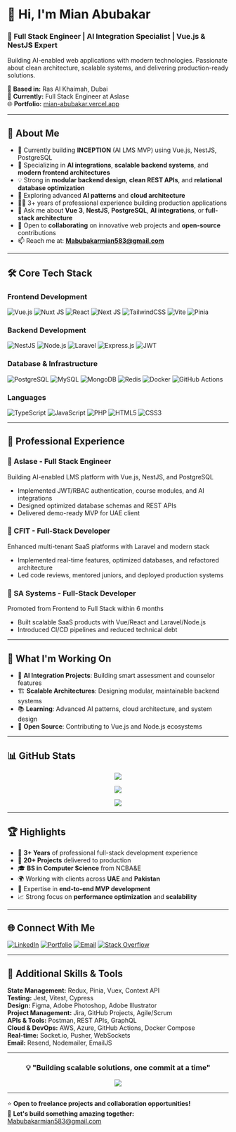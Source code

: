 # 👋 Hi, I'm Mian Abubakar

### 🚀 Full Stack Engineer | AI Integration Specialist | Vue.js & NestJS Expert

Building AI-enabled web applications with modern technologies. Passionate about clean architecture, scalable systems, and delivering production-ready solutions.

📍 **Based in:** Ras Al Khaimah, Dubai  
💼 **Currently:** Full Stack Engineer at Aslase  
🌐 **Portfolio:** [mian-abubakar.vercel.app](https://mian-abubakar.vercel.app/)

---

## 💫 About Me

- 🔭 Currently building **INCEPTION** (AI LMS MVP) using Vue.js, NestJS, PostgreSQL
- 🎯 Specializing in **AI integrations**, **scalable backend systems**, and **modern frontend architectures**
- 💡 Strong in **modular backend design**, **clean REST APIs**, and **relational database optimization**
- 🌱 Exploring advanced **AI patterns** and **cloud architecture**
- 👨‍💻 3+ years of professional experience building production applications
- 💬 Ask me about **Vue 3**, **NestJS**, **PostgreSQL**, **AI integrations**, or **full-stack architecture**
- 🤝 Open to **collaborating** on innovative web projects and **open-source** contributions
- 📫 Reach me at: **Mabubakarmian583@gmail.com**

---

## 🛠️ Core Tech Stack

### Frontend Development
![Vue.js](https://img.shields.io/badge/Vue.js-%2335495e.svg?style=for-the-badge&logo=vuedotjs&logoColor=%234FC08D)
![Nuxt JS](https://img.shields.io/badge/Nuxt-002E3B?style=for-the-badge&logo=nuxt.js&logoColor=#00DC82)
![React](https://img.shields.io/badge/React-%2320232a.svg?style=for-the-badge&logo=react&logoColor=%2361DAFB)
![Next JS](https://img.shields.io/badge/Next-black?style=for-the-badge&logo=next.js&logoColor=white)
![TailwindCSS](https://img.shields.io/badge/Tailwind-%2338B2AC.svg?style=for-the-badge&logo=tailwind-css&logoColor=white)
![Vite](https://img.shields.io/badge/Vite-%23646CFF.svg?style=for-the-badge&logo=vite&logoColor=white)
![Pinia](https://img.shields.io/badge/Pinia-FFD859?style=for-the-badge&logo=vue.js&logoColor=white)

### Backend Development
![NestJS](https://img.shields.io/badge/NestJS-%23E0234E.svg?style=for-the-badge&logo=nestjs&logoColor=white)
![Node.js](https://img.shields.io/badge/Node.js-6DA55F?style=for-the-badge&logo=node.js&logoColor=white)
![Laravel](https://img.shields.io/badge/Laravel-%23FF2D20.svg?style=for-the-badge&logo=laravel&logoColor=white)
![Express.js](https://img.shields.io/badge/Express.js-%23404d59.svg?style=for-the-badge&logo=express&logoColor=%2361DAFB)
![JWT](https://img.shields.io/badge/JWT-black?style=for-the-badge&logo=JSON%20web%20tokens)

### Database & Infrastructure
![PostgreSQL](https://img.shields.io/badge/PostgreSQL-%23316192.svg?style=for-the-badge&logo=postgresql&logoColor=white)
![MySQL](https://img.shields.io/badge/MySQL-4479A1.svg?style=for-the-badge&logo=mysql&logoColor=white)
![MongoDB](https://img.shields.io/badge/MongoDB-%234ea94b.svg?style=for-the-badge&logo=mongodb&logoColor=white)
![Redis](https://img.shields.io/badge/Redis-%23DD0031.svg?style=for-the-badge&logo=redis&logoColor=white)
![Docker](https://img.shields.io/badge/Docker-%230db7ed.svg?style=for-the-badge&logo=docker&logoColor=white)
![GitHub Actions](https://img.shields.io/badge/GitHub_Actions-%232671E5.svg?style=for-the-badge&logo=githubactions&logoColor=white)

### Languages
![TypeScript](https://img.shields.io/badge/TypeScript-%23007ACC.svg?style=for-the-badge&logo=typescript&logoColor=white)
![JavaScript](https://img.shields.io/badge/JavaScript-%23323330.svg?style=for-the-badge&logo=javascript&logoColor=%23F7DF1E)
![PHP](https://img.shields.io/badge/PHP-%23777BB4.svg?style=for-the-badge&logo=php&logoColor=white)
![HTML5](https://img.shields.io/badge/HTML5-%23E34F26.svg?style=for-the-badge&logo=html5&logoColor=white)
![CSS3](https://img.shields.io/badge/CSS3-%231572B6.svg?style=for-the-badge&logo=css3&logoColor=white)

---

## 💼 Professional Experience

### 🏢 Aslase - Full Stack Engineer
Building AI-enabled LMS platform with Vue.js, NestJS, and PostgreSQL
- Implemented JWT/RBAC authentication, course modules, and AI integrations
- Designed optimized database schemas and REST APIs
- Delivered demo-ready MVP for UAE client

### 🏢 CFIT - Full-Stack Developer
Enhanced multi-tenant SaaS platforms with Laravel and modern stack
- Implemented real-time features, optimized databases, and refactored architecture
- Led code reviews, mentored juniors, and deployed production systems

### 🏢 SA Systems - Full-Stack Developer
Promoted from Frontend to Full Stack within 6 months
- Built scalable SaaS products with Vue/React and Laravel/Node.js
- Introduced CI/CD pipelines and reduced technical debt

---

## 🎯 What I'm Working On

- 🤖 **AI Integration Projects**: Building smart assessment and counselor features
- 🏗️ **Scalable Architectures**: Designing modular, maintainable backend systems
- 📚 **Learning**: Advanced AI patterns, cloud architecture, and system design
- 🌟 **Open Source**: Contributing to Vue.js and Node.js ecosystems

---

## 📊 GitHub Stats

<div align="center">
  
![](https://github-readme-stats.vercel.app/api?username=Abubakar-Zulfiqar&theme=vue-dark&hide_border=true&include_all_commits=true&count_private=true)

![](https://github-readme-streak-stats.herokuapp.com/?user=Abubakar-Zulfiqar&theme=vue-dark&hide_border=true)

![](https://github-readme-stats.vercel.app/api/top-langs/?username=Abubakar-Zulfiqar&theme=vue-dark&hide_border=true&include_all_commits=true&count_private=true&layout=compact)

</div>

---

## 🏆 Highlights

- 💼 **3+ Years** of professional full-stack development experience
- 🚀 **20+ Projects** delivered to production
- 🎓 **BS in Computer Science** from NCBA&E
- 🌍 Working with clients across **UAE** and **Pakistan**
- 🔧 Expertise in **end-to-end MVP development**
- 📈 Strong focus on **performance optimization** and **scalability**

---

## 🌐 Connect With Me

[![LinkedIn](https://img.shields.io/badge/LinkedIn-%230077B5.svg?style=for-the-badge&logo=linkedin&logoColor=white)](https://linkedin.com/in/mian-abubakar-7a87b2220)
[![Portfolio](https://img.shields.io/badge/Portfolio-%2310b981.svg?style=for-the-badge&logo=firefox&logoColor=white)](https://mian-abubakar.vercel.app/)
[![Email](https://img.shields.io/badge/Email-D14836?style=for-the-badge&logo=gmail&logoColor=white)](mailto:Mabubakarmian583@gmail.com)
[![Stack Overflow](https://img.shields.io/badge/Stack_Overflow-FE7A16?style=for-the-badge&logo=stack-overflow&logoColor=white)](https://stackoverflow.com/users/19768490)

---

## 🎨 Additional Skills & Tools

**State Management:** Redux, Pinia, Vuex, Context API  
**Testing:** Jest, Vitest, Cypress  
**Design:** Figma, Adobe Photoshop, Adobe Illustrator  
**Project Management:** Jira, GitHub Projects, Agile/Scrum  
**APIs & Tools:** Postman, REST APIs, GraphQL  
**Cloud & DevOps:** AWS, Azure, GitHub Actions, Docker Compose  
**Real-time:** Socket.io, Pusher, WebSockets  
**Email:** Resend, Nodemailer, EmailJS  

---

<div align="center">

### 💡 "Building scalable solutions, one commit at a time"

![](https://komarev.com/ghpvc/?username=Abubakar-Zulfiqar&color=10b981&style=for-the-badge)

</div>

---

⭐️ **Open to freelance projects and collaboration opportunities!**  
📧 **Let's build something amazing together:** Mabubakarmian583@gmail.com

